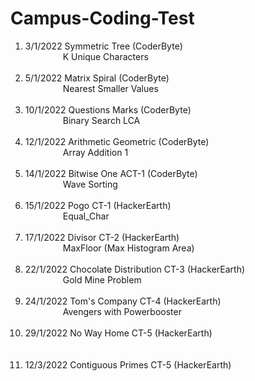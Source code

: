 # Campus-Coding-Test

<ol type='1'>
  <li> 3/1/2022 Symmetric Tree (CoderByte) </li>
   &emsp;&emsp;&emsp;&emsp; K Unique Characters <br><br>
       
  <li> 5/1/2022 Matrix Spiral (CoderByte) </li>
  &emsp;&emsp;&emsp;&emsp; Nearest Smaller Values <br><br>

  <li> 10/1/2022 Questions Marks (CoderByte) </li>
  &emsp;&emsp;&emsp;&emsp; Binary Search LCA <br><br>

  <li> 12/1/2022 Arithmetic Geometric (CoderByte) </li>
   &emsp;&emsp;&emsp;&emsp; Array Addition 1 <br><br>
  
  <li> 14/1/2022 Bitwise One ACT-1 (CoderByte) </li>
   &emsp;&emsp;&emsp;&emsp; Wave Sorting <br><br>

  <li> 15/1/2022 Pogo CT-1 (HackerEarth) </li>
   &emsp;&emsp;&emsp;&emsp; Equal_Char <br><br>
  
  <li> 17/1/2022 Divisor CT-2 (HackerEarth) </li>
   &emsp;&emsp;&emsp;&emsp; MaxFloor (Max Histogram Area) <br><br>
  
  <li> 22/1/2022 Chocolate Distribution CT-3 (HackerEarth) </li>
   &emsp;&emsp;&emsp;&emsp; Gold Mine Problem <br><br>
  
  <li> 24/1/2022 Tom's Company CT-4 (HackerEarth) </li>
   &emsp;&emsp;&emsp;&emsp; Avengers with Powerbooster <br><br>
  
  <li> 29/1/2022 No Way Home CT-5 (HackerEarth) </li>
   &emsp;&emsp;&emsp;&emsp;  <br><br>
  
  <li> 12/3/2022 Contiguous Primes CT-5 (HackerEarth) </li>
   &emsp;&emsp;&emsp;&emsp;  <br><br>
</ul>
